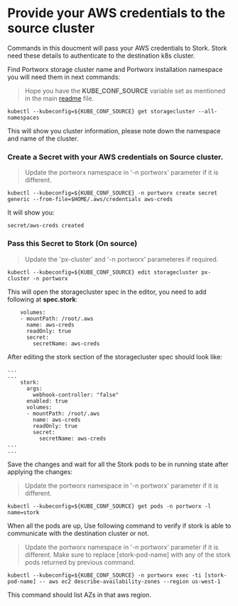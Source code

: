 # Provide your AWS credentials to the source cluster

Commands in this doucment will pass your AWS credentials to Stork. Stork need these details to authenticate to the destination k8s cluster.

Find Portworx storage cluster name and Portworx installation namespace you will need them in next commands:

> Hope you have the **KUBE_CONF_SOURCE** variable set as mentioned in the main [readme](./readme.md#set-kube_conf-variables) file.

	kubectl --kubeconfig=${KUBE_CONF_SOURCE} get storagecluster --all-namespaces

This will show you cluster information, please note down the namespace and name of the cluster.

### Create a Secret with your AWS credentials on Source cluster.
	
> Update the portworx namespace in '-n portworx' parameter if it is different. 

	kubectl --kubeconfig=${KUBE_CONF_SOURCE} -n portworx create secret generic --from-file=$HOME/.aws/credentials aws-creds

It will show you:

	secret/aws-creds created

### Pass this Secret to Stork (On source)

> Update the 'px-cluster' and '-n portworx' parameteres if required.

	kubectl --kubeconfig=${KUBE_CONF_SOURCE} edit storagecluster px-cluster -n portworx

This will open the storagecluster spec in the editor, you need to add following at **spec.stork**:
```
    volumes:
    - mountPath: /root/.aws
      name: aws-creds
      readOnly: true
      secret:
        secretName: aws-creds
```
After editing the stork section of  the storagecluster spec should look like:
```
...
...
    stork:
      args:
        webhook-controller: "false"
      enabled: true
      volumes:
      - mountPath: /root/.aws
        name: aws-creds
        readOnly: true
        secret:
          secretName: aws-creds
...
...
```

Save the changes and wait for all the Stork pods to be in running state after applying the changes:

> Update the portworx namespace in '-n portworx' parameter if it is different. 

	kubectl --kubeconfig=${KUBE_CONF_SOURCE} get pods -n portworx -l name=stork

When all the pods are up, Use following command to verify if stork is able to communicate with the destination cluster or not.

> Update the portworx namespace in '-n portworx' parameter if it is different. 
> Make sure to replace [stork-pod-name] with any of the stork pods returned by previous command.

	kubectl --kubeconfig=${KUBE_CONF_SOURCE} -n portworx exec -ti [stork-pod-name] -- aws ec2 describe-availability-zones --region us-west-1

This command should list AZs in that aws region.

